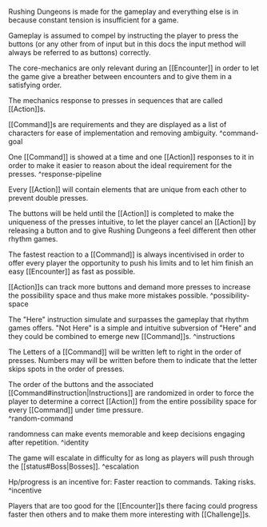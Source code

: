 Rushing Dungeons is made for the gameplay and everything else is in because constant tension is insufficient for a game.

Gameplay is assumed to compel by instructing the player to press the buttons (or any other from of input but in this docs the input method will always be referred to as buttons) correctly.

The core-mechanics are only relevant during an [[Encounter]] in order to let the game give a breather between encounters and to give them in a satisfying order.

The mechanics response to presses in sequences that are called [[Action]]s.

[[Command]]s are requirements and they are displayed as a list of characters for ease of implementation and removing ambiguity.
^command-goal

 One [[Command]] is showed at a time and one [[Action]] responses to it in order to make it easier to reason about the ideal requirement for the presses.
^response-pipeline

Every [[Action]] will contain elements that are unique from each other to prevent double presses.

The buttons will be held until the [[Action]] is completed to make the uniqueness of the presses intuitive, to let the player cancel an [[Action]] by releasing a button and to give Rushing Dungeons a feel different then other rhythm games.

The fastest reaction to a [[Command]] is always incentivised in order to offer every player the opportunity to push his limits and to let him finish an easy [[Encounter]] as fast as possible.

[[Action]]s can track more buttons and demand more presses to increase the possibility space and thus make more mistakes possible.
^possibility-space

The "Here" instruction simulate and surpasses the gameplay that rhythm games offers.
"Not Here" is a simple and intuitive subversion of "Here" and they could be combined to emerge new [[Command]]s.
^instructions

The Letters of a [[Command]] will be written left to right in the order of presses. Numbers may will be written before them to indicate that the letter skips spots in the order of presses.

The order of the buttons and the associated [[Command#instruction|Instructions]] are randomized in order to force the player to determine a correct [[Action]] from the entire possibility space for every [[Command]] under time pressure.  
^random-command

randomness can make events memorable and keep decisions engaging after repetition.
^identity

The game will escalate in difficulty for as long as players will push through the [[status#Boss|Bosses]].
^escalation

Hp/progress is an incentive for:
Faster reaction to commands.
Taking risks.
^incentive

Players that are too good for the [[Encounter]]s there facing could progress faster then others and to make them more interesting with [[Challenge]]s.

